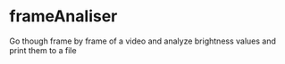 # frameAnaliser
Go though frame by frame of a video and analyze brightness values and print them to a file
